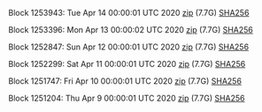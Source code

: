 Block 1253943: Tue Apr 14 00:00:01 UTC 2020 [zip](https://dash-bootstrap.ams3.digitaloceanspaces.com/mainnet/2020-04-14/bootstrap.dat.zip) (7.7G) [SHA256](https://dash-bootstrap.ams3.digitaloceanspaces.com/mainnet/2020-04-14/sha256.txt)

Block 1253396: Mon Apr 13 00:00:02 UTC 2020 [zip](https://dash-bootstrap.ams3.digitaloceanspaces.com/mainnet/2020-04-13/bootstrap.dat.zip) (7.7G) [SHA256](https://dash-bootstrap.ams3.digitaloceanspaces.com/mainnet/2020-04-13/sha256.txt)

Block 1252847: Sun Apr 12 00:00:01 UTC 2020 [zip](https://dash-bootstrap.ams3.digitaloceanspaces.com/mainnet/2020-04-12/bootstrap.dat.zip) (7.7G) [SHA256](https://dash-bootstrap.ams3.digitaloceanspaces.com/mainnet/2020-04-12/sha256.txt)

Block 1252299: Sat Apr 11 00:00:01 UTC 2020 [zip](https://dash-bootstrap.ams3.digitaloceanspaces.com/mainnet/2020-04-11/bootstrap.dat.zip) (7.7G) [SHA256](https://dash-bootstrap.ams3.digitaloceanspaces.com/mainnet/2020-04-11/sha256.txt)

Block 1251747: Fri Apr 10 00:00:01 UTC 2020 [zip](https://dash-bootstrap.ams3.digitaloceanspaces.com/mainnet/2020-04-10/bootstrap.dat.zip) (7.7G) [SHA256](https://dash-bootstrap.ams3.digitaloceanspaces.com/mainnet/2020-04-10/sha256.txt)

Block 1251204: Thu Apr  9 00:00:01 UTC 2020 [zip](https://dash-bootstrap.ams3.digitaloceanspaces.com/mainnet/2020-04-09/bootstrap.dat.zip) (7.7G) [SHA256](https://dash-bootstrap.ams3.digitaloceanspaces.com/mainnet/2020-04-09/sha256.txt)
